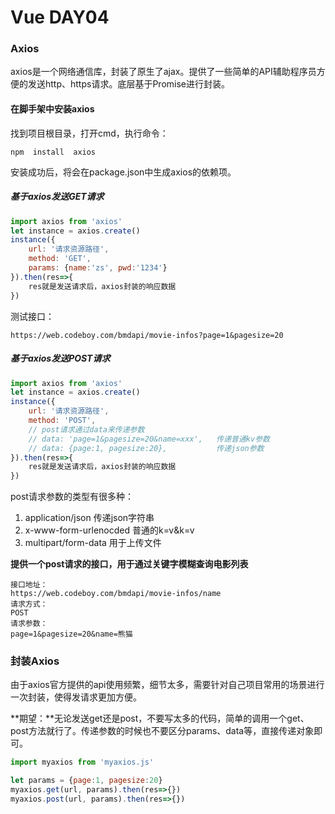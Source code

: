 # Vue DAY04

### Axios 

axios是一个网络通信库，封装了原生了ajax。提供了一些简单的API辅助程序员方便的发送http、https请求。底层基于Promise进行封装。

#### 在脚手架中安装axios

找到项目根目录，打开cmd，执行命令：

```shell
npm  install  axios
```

安装成功后，将会在package.json中生成axios的依赖项。

##### 基于axios发送GET请求

```javascript
import axios from 'axios'
let instance = axios.create()  
instance({
    url: '请求资源路径',
    method: 'GET',
    params: {name:'zs', pwd:'1234'}
}).then(res=>{
    res就是发送请求后，axios封装的响应数据
})
```

测试接口：

```
https://web.codeboy.com/bmdapi/movie-infos?page=1&pagesize=20
```



##### 基于axios发送POST请求

```javascript
import axios from 'axios'
let instance = axios.create()  
instance({
    url: '请求资源路径',
    method: 'POST',
    // post请求通过data来传递参数
    // data: 'page=1&pagesize=20&name=xxx',   传递普通kv参数
    // data: {page:1, pagesize:20},           传递json参数
}).then(res=>{
    res就是发送请求后，axios封装的响应数据
})
```

post请求参数的类型有很多种：

1. application/json     传递json字符串
2. x-www-form-urlenocded     普通的k=v&k=v
3. multipart/form-data    用于上传文件

**提供一个post请求的接口，用于通过关键字模糊查询电影列表**

```
接口地址：
https://web.codeboy.com/bmdapi/movie-infos/name
请求方式：
POST
请求参数：
page=1&pagesize=20&name=熊猫
```





### 封装Axios

由于axios官方提供的api使用频繁，细节太多，需要针对自己项目常用的场景进行一次封装，使得发请求更加方便。

**期望：**无论发送get还是post，不要写太多的代码，简单的调用一个get、post方法就行了。传递参数的时候也不要区分params、data等，直接传递对象即可。

```javascript
import myaxios from 'myaxios.js'

let params = {page:1, pagesize:20}
myaxios.get(url, params).then(res=>{})
myaxios.post(url, params).then(res=>{})
```











